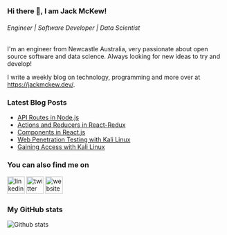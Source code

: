 ### Hi there 👋, I am Jack McKew!
###### *Engineer | Software Developer | Data Scientist*

I'm an engineer from Newcastle Australia, very passionate about open source software and data science. Always looking for new ideas to try and develop!

I write a weekly blog on technology, programming and more over at <https://jackmckew.dev/>.

### Latest Blog Posts

<!-- BLOG-POST-LIST:START -->
- [API Routes in Node.js](https://jackmckew.dev/api-routes-in-nodejs.html)
- [Actions and Reducers in React-Redux](https://jackmckew.dev/actions-and-reducers-in-react-redux.html)
- [Components in React.js](https://jackmckew.dev/components-in-reactjs.html)
- [Web Penetration Testing with Kali Linux](https://jackmckew.dev/web-penetration-testing-with-kali-linux.html)
- [Gaining Access with Kali Linux](https://jackmckew.dev/gaining-access-with-kali-linux.html)
<!-- BLOG-POST-LIST:END -->

### You can also find me on
[<img src='https://cdn.jsdelivr.net/npm/simple-icons@3.0.1/icons/linkedin.svg' alt='linkedin' height='40'>](https://www.linkedin.com/in/jack-mckew/) [<img src='https://cdn.jsdelivr.net/npm/simple-icons@3.0.1/icons/twitter.svg' alt='twitter' height='40'>](https://twitter.com/Jac_McQ)  [<img src='https://cdn.jsdelivr.net/npm/simple-icons@3.0.1/icons/icloud.svg' alt='website' height='40'>](https://jackmckew.dev/)  

### My GitHub stats
![Github stats](https://github-readme-stats.vercel.app/api?username=jackmckew&show_icons=true)
